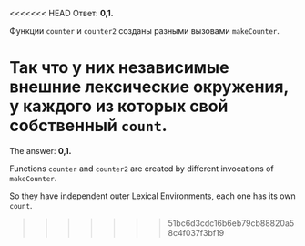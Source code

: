 <<<<<<< HEAD
Ответ: **0,1.**

Функции `counter` и `counter2` созданы разными вызовами `makeCounter`.

Так что у них независимые внешние лексические окружения, у каждого из которых свой собственный `count`.
=======
The answer: **0,1.**

Functions `counter` and `counter2` are created by different invocations of `makeCounter`.

So they have independent outer Lexical Environments, each one has its own `count`.
>>>>>>> 51bc6d3cdc16b6eb79cb88820a58c4f037f3bf19
